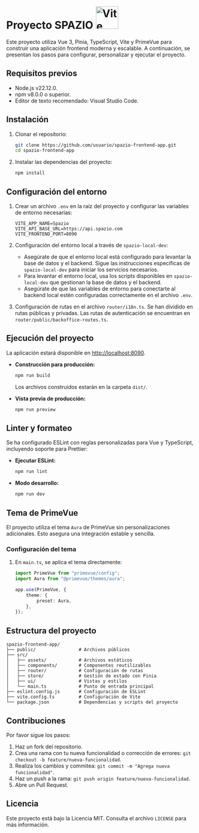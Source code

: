 # Proyecto SPAZIO <img src="https://vitejs.dev/logo.svg" alt="Vite Logo" width="60" />


Este proyecto utiliza Vue 3, Pinia, TypeScript, Vite y PrimeVue para construir una aplicación frontend moderna y escalable. A continuación, se presentan los pasos para configurar, personalizar y ejecutar el proyecto.

## Requisitos previos

- Node.js v22.12.0.
- npm v8.0.0 o superior.
- Editor de texto recomendado: Visual Studio Code.

## Instalación

1. Clonar el repositorio:
   ```bash
   git clone https://github.com/usuario/spazio-frontend-app.git
   cd spazio-frontend-app
   ```

2. Instalar las dependencias del proyecto:
   ```bash
   npm install
   ```

## Configuración del entorno

1. Crear un archivo `.env` en la raíz del proyecto y configurar las variables de entorno necesarias:
   ```env
   VITE_APP_NAME=Spazio
   VITE_API_BASE_URL=https://api.spazio.com
   VITE_FRONTEND_PORT=8090
   ```

2. Configuración del entorno local a través de `spazio-local-dev`:
    - Asegúrate de que el entorno local está configurado para levantar la base de datos y el backend. Sigue las instrucciones específicas de `spazio-local-dev` para iniciar los servicios necesarios.
    - Para levantar el entorno local, usa los scripts disponibles en `spazio-local-dev` que gestionan la base de datos y el backend.
    - Asegúrate de que las variables de entorno para conectarte al backend local estén configuradas correctamente en el archivo `.env`.

3. Configuración de rutas en el archivo `router/i18n.ts`. Se han dividido en rutas públicas y privadas. Las rutas de autenticación se encuentran en `router/public/backoffice-routes.ts`.

## Ejecución del proyecto

La aplicación estará disponible en [http://localhost:8090](http://localhost:8090).

- **Construcción para producción:**
  ```bash
  npm run build
  ```

  Los archivos construidos estarán en la carpeta `dist/`.

- **Vista previa de producción:**
  ```bash
  npm run preview
  ```

## Linter y formateo

Se ha configurado ESLint con reglas personalizadas para Vue y TypeScript, incluyendo soporte para Prettier:

- **Ejecutar ESLint:**
  ```bash
  npm run lint
  ```

- **Modo desarrollo:**
  ```bash
  npm run dev
  ```

## Tema de PrimeVue

El proyecto utiliza el tema `Aura` de PrimeVue sin personalizaciones adicionales. Esto asegura una integración estable y sencilla.

### Configuración del tema

1. En `main.ts`, se aplica el tema directamente:
   ```ts
   import PrimeVue from "primevue/config";
   import Aura from "@primevue/themes/aura";

   app.use(PrimeVue, {
       theme: {
           preset: Aura,
       },
   });
   ```

## Estructura del proyecto

```
spazio-frontend-app/
├── public/                # Archivos públicos
├── src/
│   ├── assets/            # Archivos estáticos
│   ├── components/        # Componentes reutilizables
│   ├── router/            # Configuración de rutas
│   ├── store/             # Gestión de estado con Pinia
│   ├── ui/                # Vistas y estilos
│   └── main.ts            # Punto de entrada principal
├── eslint.config.js       # Configuración de ESLint
├── vite.config.ts         # Configuración de Vite
└── package.json           # Dependencias y scripts del proyecto
```

## Contribuciones

Por favor sigue los pasos:

1. Haz un fork del repositorio.
2. Crea una rama con tu nueva funcionalidad o corrección de errores: `git checkout -b feature/nueva-funcionalidad`.
3. Realiza los cambios y commitea: `git commit -m "Agrega nueva funcionalidad"`.
4. Haz un push a la rama: `git push origin feature/nueva-funcionalidad`.
5. Abre un Pull Request.

## Licencia

Este proyecto está bajo la Licencia MIT. Consulta el archivo `LICENSE` para más información.
